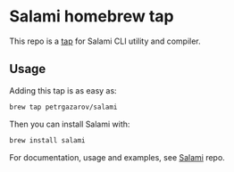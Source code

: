# Salami homebrew tap

This repo is a [tap](https://docs.brew.sh/Taps) for Salami CLI utility and compiler.

## Usage

Adding this tap is as easy as:

```bash
brew tap petrgazarov/salami
```

Then you can install Salami with:

```bash
brew install salami
```

For documentation, usage and examples, see [Salami](https://github.com/petrgazarov/salami) repo.
